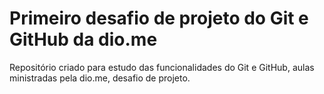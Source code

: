 # Primeiro desafio de projeto do Git e GitHub da dio.me
Repositório criado para estudo das funcionalidades do Git e GitHub, aulas ministradas pela dio.me, desafio de projeto.
